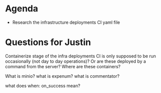 
# Agenda
- Research the infrastructure deployments CI yaml file


# Questions for Justin 

Containerize stage of the infra deployments CI is only supposed to be run occasionally (not day to day operations)? Or are these deployed by a command from the server? 
Where are these containers? 

What is minio?
what is expenum?
what is commentator? 

what does when: on_success mean? 


